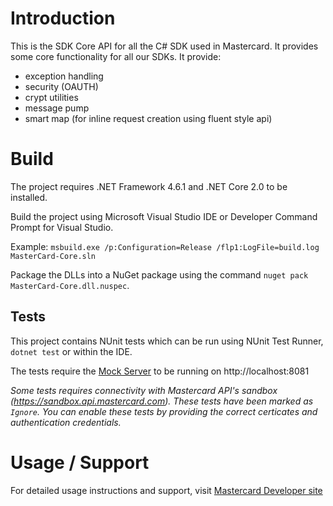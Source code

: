 # Introduction
This is the SDK Core API for all the C# SDK used in Mastercard. 
It provides some core functionality for all our SDKs.
It provide:
- exception handling
- security (OAUTH)
- crypt utilities
- message pump
- smart map (for inline request creation using fluent style api)

# Build
The project requires .NET Framework 4.6.1 and .NET Core 2.0 to be installed.

Build the project using Microsoft Visual Studio IDE or Developer Command Prompt for Visual Studio.

Example: `msbuild.exe /p:Configuration=Release /flp1:LogFile=build.log MasterCard-Core.sln`

Package the DLLs into a NuGet package using the command `nuget pack MasterCard-Core.dll.nuspec`.

## Tests
This project contains NUnit tests which can be run using NUnit Test Runner, `dotnet test` or within the IDE.

The tests require the [Mock Server](https://github.com/Mastercard/mock_crud_server) to be running on http://localhost:8081

_Some tests requires connectivity with Mastercard API's sandbox (https://sandbox.api.mastercard.com). These tests have been marked as `Ignore`. You can enable these tests by providing the correct certicates and authentication credentials._

# Usage / Support
For detailed usage instructions and support, visit [Mastercard Developer site](https://developer.mastercard.com)
